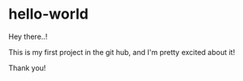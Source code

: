 # hello-world

Hey there..!

This is my first project in the git hub, and I'm pretty excited about it!

Thank you!

